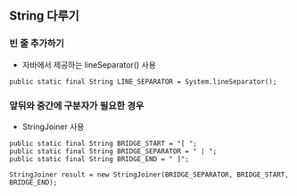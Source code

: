 ## String 다루기

### 빈 줄 추가하기

- 자바에서 제공하는 lineSeparator() 사용

```
public static final String LINE_SEPARATOR = System.lineSeparator();
```

### 앞뒤와 중간에 구분자가 필요한 경우

- StringJoiner 사용

```
public static final String BRIDGE_START = "[ ";
public static final String BRIDGE_SEPARATOR = " | ";
public static final String BRIDGE_END = " ]";

StringJoiner result = new StringJoiner(BRIDGE_SEPARATOR, BRIDGE_START, BRIDGE_END);
```
